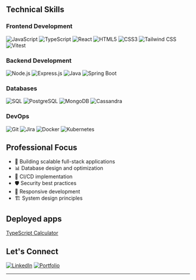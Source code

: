 ## Technical Skills

### Frontend Development
![JavaScript](https://img.shields.io/badge/-JavaScript-F7DF1E?style=badge&logo=javascript&logoColor=black)
![TypeScript](https://img.shields.io/badge/-TypeScript-3178C6?style=badge&logo=typescript&logoColor=white)
![React](https://img.shields.io/badge/-React-61DAFB?style=badge&logo=react&logoColor=black)
![HTML5](https://img.shields.io/badge/-HTML5-E34F26?style=badge&logo=html5&logoColor=white)
![CSS3](https://img.shields.io/badge/-CSS3-1572B6?style=badge&logo=css3&logoColor=white)
![Tailwind CSS](https://img.shields.io/badge/Tailwind_CSS-grey?style=badge&logo=tailwind-css&logoColor=38B2AC)
![Vitest](https://img.shields.io/badge/Vitest-6E9F18?logo=vitest&logoColor=fff)


### Backend Development
![Node.js](https://img.shields.io/badge/-Node.js-339933?style=badge&logo=node.js&logoColor=white)
![Express.js](https://img.shields.io/badge/Express.js-%23404d59.svg?logo=express&logoColor=%2361DAFB)
![Java](https://img.shields.io/badge/-Java-007396?style=badge&logo=java&logoColor=white)
![Spring Boot](https://img.shields.io/badge/-Spring%20Boot-6DB33F?style=badge&logo=spring-boot&logoColor=white)

### Databases
![SQL](https://img.shields.io/badge/-SQL-4479A1?style=badge&logo=mysql&logoColor=white)
![PostgreSQL](https://img.shields.io/badge/-PostgreSQL-336791?style=badge&logo=postgresql&logoColor=white)
![MongoDB](https://img.shields.io/badge/-MongoDB-47A248?style=badge&logo=mongodb&logoColor=white)
![Cassandra](https://img.shields.io/badge/Cassandra-%231287B1.svg?logo=apache-cassandra&logoColor=white)

### DevOps
![Git](https://img.shields.io/badge/-Git-F05032?style=badge&logo=git&logoColor=white)
![Jira](https://img.shields.io/badge/Jira-0052CC?style=badge&logo=Jira&logoColor=white)
![Docker](https://img.shields.io/badge/-Docker-2496ED?style=badge&logo=docker&logoColor=white)
![Kubernetes](https://img.shields.io/badge/Kubernetes-326CE5?style=badge&logo=Kubernetes&logoColor=white)


## Professional Focus
- 🎯 Building scalable full-stack applications
- 📊 Database design and optimization
- 🔄 CI/CD implementation
- 🛡️ Security best practices
- 📱 Responsive development
- 🏗️ System design principles

## Deployed apps
<a href="https://mprskalo01.github.io/the-odin-calculator/" target="_blank" rel="noopener noreferrer">TypeScript Calculator</a>

## Let's Connect
<p>
  <a href="https://www.linkedin.com/in/mprskalo01"><img alt="LinkedIn" src="https://img.shields.io/badge/LinkedIn-0077B5?style=for-the-badge&logo=linkedin&logoColor=white"/></a>
  <a href="https://www.marioprskalo.dev/"><img alt="Portfolio" src="https://img.shields.io/badge/-Portfolio-000000?style=for-the-badge&logo=koding&logoColor=white"/></a>
</p>

---
